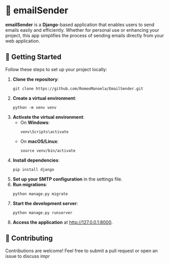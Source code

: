 <h1>📧 emailSender</h1>

<p><strong>emailSender</strong> is a <strong>Django</strong>-based application that enables users to send emails easily and efficiently. Whether for personal use or enhancing your project, this app simplifies the process of sending emails directly from your web application.</p>

<h2>🚀 Getting Started</h2>
<p>Follow these steps to set up your project locally:</p>
<ol>
    <li><strong>Clone the repository</strong>:
        <pre><code>git clone https://github.com/RomeoManoela/EmailSender.git</code></pre>
    </li>
    <li><strong>Create a virtual environment</strong>:
        <pre><code>python -m venv venv</code></pre>
    </li>
    <li><strong>Activate the virtual environment</strong>:
        <ul>
            <li>On <strong>Windows</strong>:
                <pre><code>venv\Scripts\activate</code></pre>
            </li>
            <li>On <strong>macOS/Linux</strong>:
                <pre><code>source venv/bin/activate</code></pre>
            </li>
        </ul>
    </li>
    <li><strong>Install dependencies</strong>:
        <pre><code>pip install django</code></pre>
    </li>
    <li><strong>Set up your SMTP configuration</strong> in the settings file.</li>
    <li><strong>Run migrations</strong>:
        <pre><code>python manage.py migrate</code></pre>
    </li>
    <li><strong>Start the development server</strong>:
        <pre><code>python manage.py runserver</code></pre>
    </li>
    <li><strong>Access the application</strong> at <a href="http://127.0.0.1:8000">http://127.0.0.1:8000</a>.</li>
</ol>

<h2>🤝 Contributing</h2>
<p>Contributions are welcome! Feel free to submit a pull request or open an issue to discuss impr


